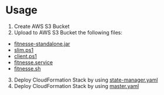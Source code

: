 # Usage

1. Create AWS S3 Bucket
2. Upload to AWS S3 Bucket the following files:
  - [fitnesse-standalone.jar](http://fitnesse.org/FitNesseDownload)
  - [slim.ps1](https://raw.githubusercontent.com/konstantinvlasenko/PowerSlim/master/slim.ps1)
  - [client.ps1](https://raw.githubusercontent.com/konstantinvlasenko/PowerSlim/master/client.ps1)
  - [fitnesse.service](fitnesse.service)
  - [fitnesse.sh](fitnesse.sh)
3. Deploy CloudFormation Stack by using [state-manager.yaml](state-manager.yaml)
4. Deploy CloudFormation Stack by using [master.yaml](master.yaml)
